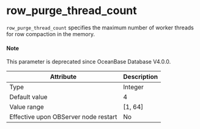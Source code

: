row_purge_thread_count
===========================================

`row_purge_thread_count` specifies the maximum number of worker threads for row compaction in the memory.

<main id="notice" type='explain'>
  <h4>Note</h4>
  <p>This parameter is deprecated since OceanBase Database V4.0.0. </p>
</main>


| **Attribute** | **Description** |
|------------------|-----------|
| Type | Integer |
| Default value | 4 |
| Value range | \[1, 64\] |
| Effective upon OBServer node restart | No |


